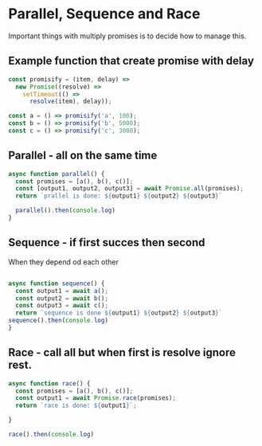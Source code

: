 # Parallel, Sequence and Race

Important things with multiply promises is to decide how to manage this. 


## Example function that create promise with delay

```js 
const promisify = (item, delay) =>
  new Promise((resolve) =>
    setTimeout(() =>
      resolve(item), delay));

const a = () => promisify('a', 100);
const b = () => promisify('b', 5000);
const c = () => promisify('c', 3000);


```

## Parallel - all on the same time 

```js
async function parallel() {
  const promises = [a(), b(), c()];
  const [output1, output2, output3] = await Promise.all(promises);
  return `prallel is done: ${output1} ${output2} ${output3}`

  parallel().then(console.log)
}
```

## Sequence  - if first succes then second 
When they depend od each other

```js

async function sequence() {
  const output1 = await a();
  const output2 = await b();
  const output3 = await c();
  return `sequence is done ${output1} ${output2} ${output3}`
sequence().then(console.log)
}

```

## Race - call all but when first is resolve ignore rest. 

```js
async function race() {
  const promises = [a(), b(), c()];
  const output1 = await Promise.race(promises);
  return `race is done: ${output1}`;

}

race().then(console.log)

```